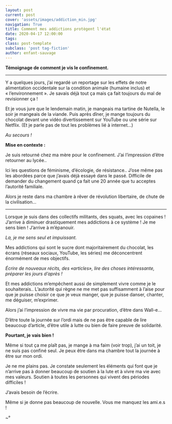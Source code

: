 ```yaml
---
layout: post
current: post
cover: 'assets/images/addiction_min.jpg'
navigation: True
title: Comment mes addictions protègent l'état
date: 2020-04-17 12:00:00
tags:
class: post-template
subclass: 'post tag-fiction'
author: enfant-sauvage
---
```


**Témoignage de comment je vis le confinement.**

----

Y a quelques jours, j’ai regardé un reportage sur les effets de notre alimentation occidentale sur la condition animale (humaine inclus) et « l’environnement ». Je savais déjà tout ça mais ça fait toujours du mal de revisionner ça ! 

Et je vous jure que le lendemain matin, je mangeais ma tartine de Nutella, le soir je mangeais de la viande. Puis après dîner, je mange toujours du chocolat devant une vidéo divertissement sur YouTube ou une série sur Netflix. (Et je parle pas de tout les problèmes lié à internet...)

*Au secours !*

**Mise en contexte :** 

Je suis retourné chez ma mère pour le confinement. J’ai l’impression d’être retourner au lycée..

Ici les questions de féminisme, d’écologie, de résistance.. J’ose même pas les abordées parce que j’avais déjà essayé dans le passé. 
Difficile de demander du changement quand ça fait une 20 année que tu acceptes l’autorité familiale.

Alors je reste dans ma chambre à rêver de révolution libertaire, de chute de la civilisation…

----
Lorsque je suis dans des collectifs militants, des squats, avec les copaines ! 
J’arrive à diminuer drastiquement mes addictions à ce système ! 
Je me sens bien !
J’arrive à m’épanouir.

*La, je me sens seul et impuissant.* 

Mes addictions qui sont le sucre dont majoritairement du chocolat, les écrans (réseaux sociaux, YouTube, les séries) me déconcentrent énormément de mes objectifs.

*Écrire de nouveaux récits, des «articles», lire des choses intéressante, préparer les jours d’après !*

Et mes addictions m’empêchent aussi de simplement vivre comme je le souhaiterais..
L’autorité qui règne ne me met pas suffisamment à l’aise pour que je puisse choisir ce que je veux manger, que je puisse danser, chanter, me déguiser, m’exprimer.

Alors j’ai l’impression de vivre ma vie par procuration, d’être dans Wall-e… 

D’être toute la journée sur l’ordi mais de ne pas être capable de lire beaucoup d’article, d’être utile à lutte ou bien de faire preuve de solidarité.

**Pourtant, je vais bien !**

Même si tout ça me plaît pas, je mange à ma faim (voir trop), j’ai un toit, je ne suis pas confiné seul. Je peux être dans ma chambre tout la journée à être sur mon ordi.

Je ne me plains pas. Je constate seulement les éléments qui font que je n’arrive pas à donner beaucoup de soutien à la lute et à vivre ma vie avec mes valeurs.
Soutien à toutes les personnes qui vivent des périodes difficiles !

J’avais besoin de l’écrire.

Même si je donne pas beaucoup de nouvelle.
Vous me manquez les ami.e.s !

~°

